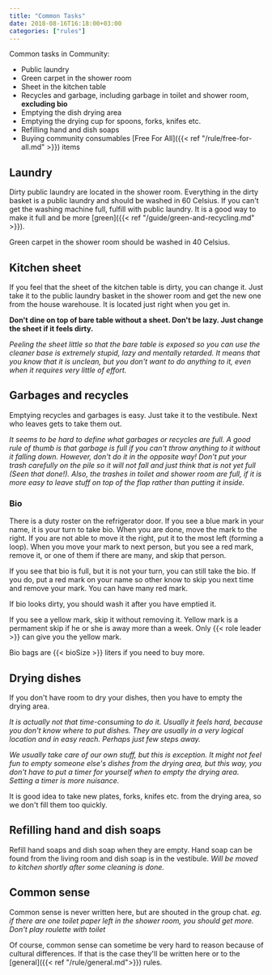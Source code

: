 ```yaml
---
title: "Common Tasks"
date: 2018-08-16T16:18:00+03:00
categories: ["rules"]
---
```

Common tasks in Community:

  - Public laundry
  - Green carpet in the shower room
  - Sheet in the kitchen table
  - Recycles and garbage, including garbage in toilet and shower room, **excluding bio**
  - Emptying the dish drying area
  - Emptying the drying cup for spoons, forks, knifes etc.
  - Refilling hand and dish soaps
  - Buying community consumables [Free For All]({{< ref "/rule/free-for-all.md" >}}) items

## Laundry
Dirty public laundry are located in the shower room. Everything in the dirty basket is a public laundry and should be washed in 60 Celsius. If you can't get the washing machine full, fulfill with public laundry. It is a good way to make it full and be more [green]({{< ref "/guide/green-and-recycling.md" >}}).

Green carpet in the shower room should be washed in 40 Celsius.

## Kitchen sheet
If you feel that the sheet of the kitchen table is dirty, you can change it. Just take it to the public laundry basket in the shower room and get the new one from the house warehouse. It is located just right when you get in.

**Don't dine on top of bare table without a sheet. Don't be lazy. Just change the sheet if it feels dirty.**

*Peeling the sheet little so that the bare table is exposed so you can use the cleaner base is extremely stupid, lazy and mentally retarded. It means that you know that it is unclean, but you don't want to do anything to it, even when it requires very little of effort.*

## Garbages and recycles
Emptying recycles and garbages is easy. Just take it to the vestibule. Next who leaves gets to take them out. 

*It seems to be hard to define what garbages or recycles are full. A good rule of thumb is that garbage is full if you can't throw anything to it without it falling down. However, don't do it in the opposite way! Don't put your trash carefully on the pile so it will not fall and just think that is not yet full (Seen that done!). Also, the trashes in toilet and shower room are full, if it is more easy to leave stuff on top of the flap rather than putting it inside.*

### Bio
There is a duty roster on the refrigerator door. If you see a blue mark in your name, it is your turn to take bio. When you are done, move the mark to the right. If you are not able to move it the right, put it to the most left (forming a loop). When you move your mark to next person, but you see a red mark, remove it, or one of them if there are many, and skip that person.

If you see that bio is full, but it is not your turn, you can still take the bio. If you do, put a red mark on your name so other know to skip you next time and remove your mark. You can have many red mark.

If bio looks dirty, you should wash it after you have emptied it.

If you see a yellow mark, skip it without removing it. Yellow mark is a permament skip if he or she is away more than a week. Only {{< role leader >}} can give you the yellow mark.

Bio bags are {{< bioSize >}} liters if you need to buy more.

## Drying dishes
If you don't have room to dry your dishes, then you have to empty the drying area.

*It is actually not that time-consuming to do it. Usually it feels hard, because you don't know where to put dishes. They are usually in a very logical location and in easy reach. Perhaps just few steps away.*

*We usually take care of our own stuff, but this is exception. It might not feel fun to empty someone else's dishes from the drying area, but this way, you don't have to put a timer for yourself when to empty the drying area. Setting a timer is more nuisance.*

It is good idea to take new plates, forks, knifes etc. from the drying area, so we don't fill them too quickly.

## Refilling hand and dish soaps
Refill hand soaps and dish soap when they are empty. Hand soap can be found from the living room and dish soap is in the vestibule. *Will be moved to kitchen shortly after some cleaning is done.*

## Common sense
Common sense is never written here, but are shouted in the group chat. *eg. if there are one toilet paper left in the shower room, you should get more. Don't play roulette with toilet*

Of course, common sense can sometime be very hard to reason because of cultural differences. If that is the case they'll be written here or to the [general]({{< ref "/rule/general.md">}}) rules.
